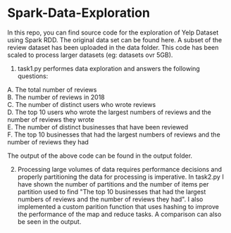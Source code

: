 # Spark-Data-Exploration

In this repo, you can find source code for the exploration of Yelp Dataset using Spark RDD. The original data set can be found here. A subset of the review dataset has been
uploaded in the data folder. This code has been scaled to process larger datasets (eg: datasets ovr 5GB).

1. task1.py performes data exploration and answers the following questions:

A. The total number of reviews <br />
B. The number of reviews in 2018 <br />
C. The number of distinct users who wrote reviews <br />
D. The top 10 users who wrote the largest numbers of reviews and the number of reviews they wrote <br />
E. The number of distinct businesses that have been reviewed <br />
F. The top 10 businesses that had the largest numbers of reviews and the number of reviews they had <br />

The output of the above code can be found in the output folder.

2.  Processing large volumes of data requires performance decisions and properly partitioning the data for processing is imperative. In task2.py I have
shown the number of partitions and the number of items per partition used to find "The top 10 businesses that had the largest numbers of reviews and the number of reviews they had".
I also implemented a custom parition function that uses hashing to improve the performance of the map and reduce tasks. A comparison can also be seen in 
the output. 
